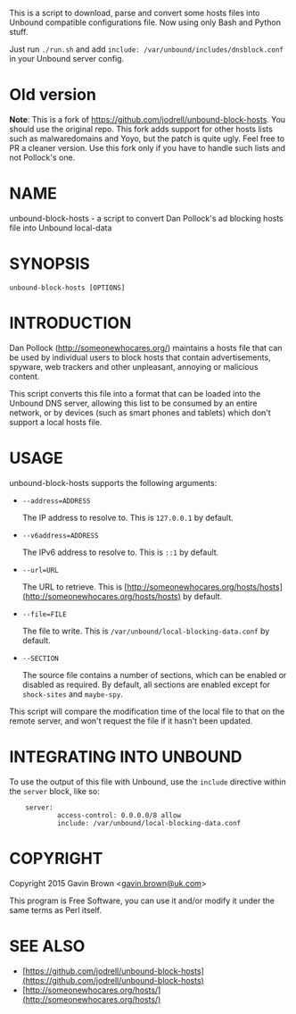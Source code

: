 This is a script to download, parse and convert some hosts files into Unbound
compatible configurations file. Now using only Bash and Python stuff.

Just run `./run.sh` and add `include: /var/unbound/includes/dnsblock.conf` in
your Unbound server config.


# Old version

**Note**: This is a fork of https://github.com/jodrell/unbound-block-hosts. You should use the original repo. This fork adds support for other hosts lists such as malwaredomains and Yoyo, but the patch is quite ugly. Feel free to PR a cleaner version. Use this fork only if you have to handle such lists and not Pollock's one.

# NAME

unbound-block-hosts - a script to convert Dan Pollock's ad blocking hosts file
into Unbound local-data

# SYNOPSIS

    unbound-block-hosts [OPTIONS]

# INTRODUCTION

Dan Pollock (http://someonewhocares.org/) maintains a hosts file that can be
used by individual users to block hosts that contain advertisements, spyware,
web trackers and other unpleasant, annoying or malicious content.

This script converts this file into a format that can be loaded into the Unbound
DNS server, allowing this list to be consumed by an entire network, or by
devices (such as smart phones and tablets) which don't support a local hosts
file.

# USAGE

unbound-block-hosts supports the following arguments:

- `--address=ADDRESS`

    The IP address to resolve to. This is `127.0.0.1` by default.

- `--v6address=ADDRESS`

    The IPv6 address to resolve to. This is `::1` by default.

- `--url=URL`

    The URL to retrieve. This is [http://someonewhocares.org/hosts/hosts](http://someonewhocares.org/hosts/hosts) by default.

- `--file=FILE`

    The file to write. This is `/var/unbound/local-blocking-data.conf` by default.

- `--SECTION`

    The source file contains a number of sections, which can be enabled or disabled
    as required. By default, all sections are enabled except for `shock-sites` and
    `maybe-spy`.

This script will compare the modification time of the local file to that on the
remote server, and won't request the file if it hasn't been updated.

# INTEGRATING INTO UNBOUND

To use the output of this file with Unbound, use the `include` directive within
the `server` block, like so:

        server:
                access-control: 0.0.0.0/8 allow
                include: /var/unbound/local-blocking-data.conf

# COPYRIGHT

Copyright 2015 Gavin Brown &lt;gavin.brown@uk.com>

This program is Free Software, you can use it and/or modify it under the same
terms as Perl itself.

# SEE ALSO

- [https://github.com/jodrell/unbound-block-hosts](https://github.com/jodrell/unbound-block-hosts)
- [http://someonewhocares.org/hosts/](http://someonewhocares.org/hosts/)
